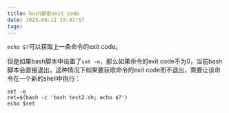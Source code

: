 ```yaml
---
title: bash获取exit code
date: 2023-06-11 15:47:57
tags:
---
```


`echo $?`可以获取上一条命令的exit code。

但是如果bash脚本中设置了`set -e`，那么如果命令的exit code不为0，当前bash脚本会直接退出。这种情况下如果要获取命令的exit code而不退出，需要让该命令在一个新的shell中执行：

```shell
set -e
ret=$(bash -c 'bash test2.sh; echo $?')
echo $ret
```
